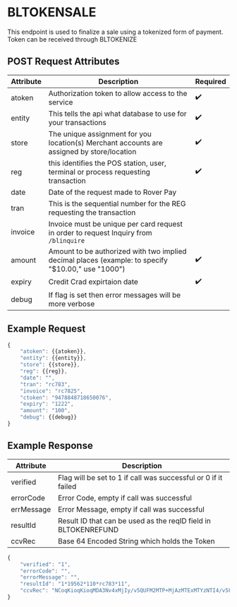 # BLTOKENSALE

This endpoint is used to finalize a sale using a tokenized form of payment.
Token can be received through BLTOKENIZE

## POST Request Attributes

| Attribute | Description                                                                                        | Required           |
| --------- | -------------------------------------------------------------------------------------------------- | ------------------ |
| atoken    | Authorization token to allow access to the service                                                 | :heavy_check_mark: |
| entity    | This tells the api what database to use for your transactions                                       | :heavy_check_mark: |
| store     | The unique assignment for you location(s) Merchant accounts are assigned by store/location          | :heavy_check_mark: |
| reg       | this identifies the POS station, user, terminal or process requesting transaction                   | :heavy_check_mark: |
| date      | Date of the request made to Rover Pay                                                              |
| tran      | This is the sequential number for the REG requesting the transaction                               |
| invoice   | Invoice must be unique per card request in order to request Inquiry from `/blinquire`              |
| amount    | Amount to be authorized with two implied decimal places (example: to specify "$10.00," use "1000") | :heavy_check_mark: |
| expiry    | Credit Crad expirtaion date                                                                        | :heavy_check_mark: |
| debug     | If flag is set then error messages will be more verbose                                            |

## Example Request

```Javascript
{
    "atoken": {{atoken}},
    "entity": {{entity}},
    "store": {{store}},
    "reg": {{reg}},
    "date": "",
    "tran": "rc783",
    "invoice": "rc7825",
    "ctoken": "9478848718650076",
    "expiry": "1222",
    "amount": "100",
    "debug": {{debug}}
}
```

## Example Response

| Attribute  | Description                                                    |
| ---------- | -------------------------------------------------------------- |
| verified   | Flag will be set to 1 if call was successful or 0 if it failed |
| errorCode  | Error Code, empty if call was successful                      |
| errMessage | Error Message, empty if call was successful                   |
| resultId   | Result ID that can be used as the reqID field in BLTOKENREFUND |
| ccvRec     | Base 64 Encoded String which holds the Token                   |

```Javascript
{
    "verified": "1",
    "errorCode": "",
    "errorMessage": "",
    "resultId": "1*19562*110*rc783*11",
    "ccvRec": "NCoqKioqKioqMDA3Nv4xMjIy/v5QUFM2MTP+MjAzMTExMTYzNTI4/v5FTkNSWVBURUT+Vv5WaXNh/v5Q/v5bRDIwXSBDaGFyZ2UgQWNjZXB0ZWQu/v7+/v7+MSoxOTU2MioxMTAqcmM3ODMqMTH+/v7+/v7+/v7+/v4xMDD+/v7+/v7+/lRPS0VOLVNBTEX+OTQ3ODg0ODcxODY1MDA3Nv5CT0xU/v7+/v7+/v7+/v7+/v7+/v7+/v7+/v7+/v7+Wv5Y/nJjNzgyNQ=="
}
```
